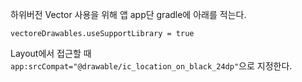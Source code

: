 하위버전 Vector 사용을 위해 앱 app단 gradle에 아래를 적는다.
```
vectoreDrawables.useSupportLibrary = true
```
Layout에서 접근할 때 `app:srcCompat="@drawable/ic_location_on_black_24dp"`으로 지정한다.
